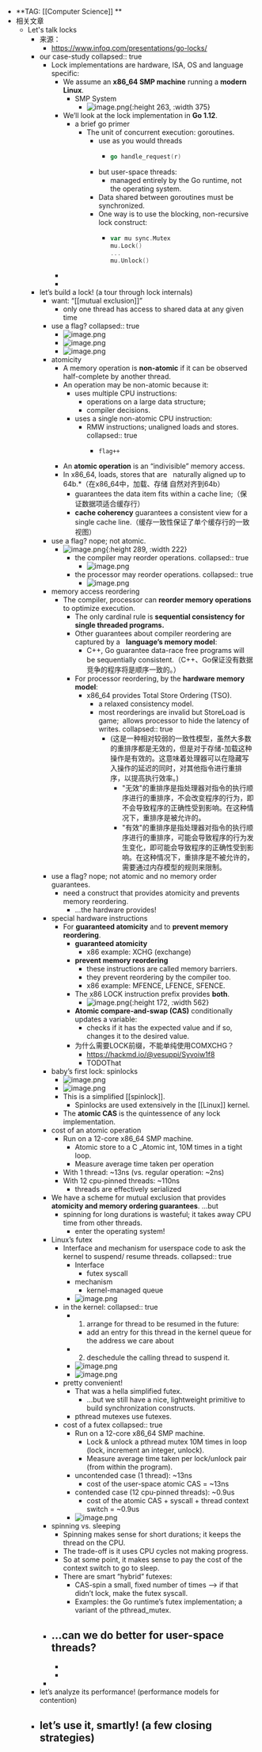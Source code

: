 - **TAG: [[Computer Science]] **
- 相关文章
	- Let's talk locks
		- 来源：
			- https://www.infoq.com/presentations/go-locks/
		- our case-study
		  collapsed:: true
			- Lock implementations are hardware, ISA, OS and language specific:
				- We assume an **x86_64 SMP machine** running a **modern Linux**.
					- SMP System
						- ![image.png](../assets/image_1683719235930_0.png){:height 263, :width 375}
				- We’ll look at the lock implementation in **Go 1.12**.
					- a brief go primer
						- The unit of concurrent execution: goroutines.
							- use as you would threads
								- ```go
								  go handle_request(r)
								  ```
							- but user-space threads:
								- managed entirely by the Go runtime, not the operating system.
							- Data shared between goroutines must be synchronized.
							- One way is to use the blocking, non-recursive lock construct:
								- ```go
								  var mu sync.Mutex
								  mu.Lock()
								  ...
								  mu.Unlock()
								  ```
				-
				-
		- let’s build a lock! (a tour through lock internals)
			- want: “[[mutual exclusion]]”
				- only one thread has access to shared data at any given time
			- use a flag?
			  collapsed:: true
				- ![image.png](../assets/image_1683720086369_0.png)
				- ![image.png](../assets/image_1683720101428_0.png)
				- ![image.png](../assets/image_1683720111922_0.png)
			- atomicity
				- A memory operation is **non-atomic** if it can be observed half-complete by another thread.
				- An operation may be non-atomic because it:
					- uses multiple CPU instructions:
						- operations on a large data structure;
						- compiler decisions.
					- uses a single non-atomic CPU instruction:
						- RMW instructions; unaligned loads and stores.
						  collapsed:: true
							- ```
							  flag++
							  ```
				- An **atomic operation** is an “indivisible” memory access.
				- In x86_64, loads, stores that are   naturally aligned up to 64b.*（在x86_64中，加载、存储 自然对齐到64b）
					- guarantees the data item fits within a cache line;（保证数据项适合缓存行）
					- **cache coherency** guarantees a consistent view for a single cache line.（缓存一致性保证了单个缓存行的一致视图）
			- use a flag? nope; not atomic.
				- ![image.png](../assets/image_1683720708455_0.png){:height 289, :width 222}
					- the compiler may reorder operations.
					  collapsed:: true
						- ![image.png](../assets/image_1683720721888_0.png)
					- the processor may reorder operations.
					  collapsed:: true
						- ![image.png](../assets/image_1683720755408_0.png)
			- memory access reordering
				- The compiler, processor can **reorder memory operations** to optimize execution.
					- The only cardinal rule is **sequential consistency for single threaded programs.**
					- Other guarantees about compiler reordering are captured by a   **language’s memory model**:
						- C++, Go guarantee data-race free programs will be sequentially consistent.（C++、Go保证没有数据竞争的程序将是顺序一致的。）
					- For processor reordering, by the **hardware memory model**:
						- x86_64 provides Total Store Ordering (TSO).
							- a relaxed consistency model.
							- most reorderings are invalid but StoreLoad is game;  allows processor to hide the latency of writes.
							  collapsed:: true
								- (这是一种相对较弱的一致性模型，虽然大多数的重排序都是无效的，但是对于存储-加载这种操作是有效的。这意味着处理器可以在隐藏写入操作的延迟的同时，对其他指令进行重排序，以提高执行效率。)
									- "无效"的重排序是指处理器对指令的执行顺序进行的重排序，不会改变程序的行为，即不会导致程序的正确性受到影响。在这种情况下，重排序是被允许的。
									- "有效"的重排序是指处理器对指令的执行顺序进行的重排序，可能会导致程序的行为发生变化，即可能会导致程序的正确性受到影响。在这种情况下，重排序是不被允许的，需要通过内存模型的规则来限制。
			- use a flag? nope; not atomic and no memory order guarantees.
				- need a construct that provides atomicity and prevents memory reordering.
					- ...the hardware provides!
			- special hardware instructions
				- For **guaranteed atomicity** and to **prevent memory reordering**.
					- **guaranteed atomicity**
						- x86 example: XCHG (exchange)
					- **prevent memory reordering**
						- these instructions are called memory barriers.
						- they prevent reordering by the compiler too.
						- x86 example: MFENCE, LFENCE, SFENCE.
					- The x86 LOCK instruction prefix provides **both**.
						- ![image.png](../assets/image_1683731526353_0.png){:height 172, :width 562}
					- **Atomic compare-and-swap (CAS)** conditionally updates a variable:
						- checks if it has the expected value and if so, changes it to the desired value.
					- 为什么需要LOCK前缀，不能单纯使用COMXCHG？
						- https://hackmd.io/@vesuppi/Syvoiw1f8
						- TODOThat
			- baby’s first lock: spinlocks
				- ![image.png](../assets/image_1683731637697_0.png)
				- ![image.png](../assets/image_1683731646267_0.png)
				- This is a simplified [[spinlock]].
					- Spinlocks are used extensively in
					  the [[Linux]] kernel.
				- The **atomic CAS** is the quintessence of any lock implementation.
			- cost of an atomic operation
				- Run on a 12-core x86_64 SMP machine.
					- Atomic store to a C _Atomic int, 10M times in a tight loop.
					- Measure average time taken per operation
				- With 1 thread: ~13ns (vs. regular operation: ~2ns)
				- With 12 cpu-pinned threads: ~110ns
					- threads are effectively serialized
			- We have a scheme for mutual exclusion that provides **atomicity and memory ordering guarantees**. ...but
				- spinning for long durations is wasteful; it takes away CPU time from other threads.
					- enter the operating system!
			- Linux’s futex
				- Interface and mechanism for userspace code to ask the kernel to suspend/ resume threads.
				  collapsed:: true
					- Interface
						- futex syscall
					- mechanism
						- kernel-managed queue
					- ![image.png](../assets/image_1683810122395_0.png)
				- in the kernel:
				  collapsed:: true
					- 1. arrange for thread to be resumed in the future:
						- add an entry for this thread in the kernel queue for the address we care about
					- 2. deschedule the calling thread to suspend it.
					- ![image.png](../assets/image_1683810270647_0.png)
					- ![image.png](../assets/image_1683810416523_0.png)
				- pretty convenient!
					- That was a hella simplified futex.
						- ...but we still have a nice, lightweight primitive to build synchronization constructs.
					- pthread mutexes use futexes.
				- cost of a futex
				  collapsed:: true
					- Run on a 12-core x86_64 SMP machine.
						- Lock & unlock a pthread mutex 10M times in loop 
						  (lock, increment an integer, unlock).
						- Measure average time taken per lock/unlock pair 
						  (from within the program).
					- uncontended case (1 thread): ~13ns
						- cost of the user-space atomic CAS = ~13ns
					- contended case (12 cpu-pinned threads): ~0.9us
						- cost of the atomic CAS +
						  syscall + thread context switch = ~0.9us
					- ![image.png](../assets/image_1683811457091_0.png)
			- spinning vs. sleeping
				- Spinning makes sense for short durations; it keeps the thread on the CPU.
				- The trade-off is it uses CPU cycles not making progress.
				- So at some point, it makes sense to pay the cost of the context switch to go to sleep.
				- There are smart “hybrid” futexes:
					- CAS-spin a small, fixed number of times —> if that didn’t lock, make the futex syscall.
					- Examples: the Go runtime’s futex implementation; a variant of the pthread_mutex.
			- ...can we do better for user-space threads?
				-
				-
				-
			-
		- let’s analyze its performance! (performance models for contention)
		- let’s use it, smartly! (a few closing strategies)
			-